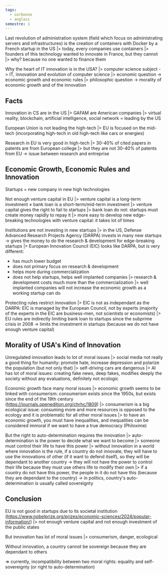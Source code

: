 ```yaml
---
tags:
  - sorbonne
  - anglais
semestre: 1
---
```

Last revolution of administration system (field which focus on administrating servers and infrastructures) is the creation of containers with Docker by a French startup in the US
|> today, every companies use containers
|> founders of this technology wanted to innovate in France, but they cannot
|> why? because no one wanted to finance them

Why the heart of IT innovation is in the USA?
|> computer science subject -> IT, innovation and evolution of computer science
|> economic question -> economic growth and economic rules
|> philosophic question -> morality of economic growth and of the innovation
## Facts
Innovation in CS are in the US
|> GAFAM are American companies
|> virtual reality, blockchain, artificial intelligence, social network = leading by the US

European Union is not leading the high-tech
|> EU is focused on the mid-tech (incorporating high-tech in old high-tech like cars or energies)

Research in EU is very good in high-tech
|> 30-40% of cited papers in patents are from European college
|> but they are not 30-40% of patents from EU
-> issue between research and entreprise
## Economic Growth, Economic Rules and Innovation
Startups = new company in new high technologies

Not enough venture capital in EU
|> venture capital is a long-term investment $\neq$ bank loan is a short-term/mid-term investment
|> venture capital gives the right to fail to startups
|> bank loan do not: startups must create money rapidly to repay it
|> more easy to develop new edge-breaking technologies with venture capital: it takes lot of times

Institutions are not investing in new startups
|> in the US, Defense Advanced Research Projects Agency (DARPA) invests in many new startups -> gives the money to do the research & development for edge-breaking startups
|> European Innovation Council (EIC) looks like DARPA, but is very different:
- has much lower budget
- does not primary focus on research & development
- helps more during commercialization
- does not help startups, helps well implanted companies
|> research & development costs much more than the commercialization
|> well implanted companies will not increase the economic growth as a working startup can do

Protecting rules restrict innovation
|> EIC is not as independant as the DARPA: EIC is managed by the European Council, not by experts (majority of the experts in the EIC are business-men, not scientists or economists)
|> EU rules are indirectly limiting bank loan to startups since the subprime crisis in 2008 -> limits the investment in startups (because we do not have enough venture capital)
## Morality of USA's Kind of Innovation
Unregulated innovation leads to lot of moral issues
|> social media not really a good thing for humanity: promote hate, increase depression and polarize the population (but not only that)
|> self-driving cars are dangerous
|> AI has lot of moral issues: creating fake news, deep fakes, modifies deeply the society without any evaluations, definitely not ecologic

Economic growth face many moral issues
|> economic growth seems to be linked with consumerism: consumerism exists since the 1950s, but exists since the end of the 19th century (https://journals.openedition.org/chrhc/1809)
|> consumerism is a big ecological issue: consuming more and more resources is opposed to the ecology and it is problematic for all other moral issues
|> to have an economic growth, you must have inequalities, and inequalities can be considered immoral if we want to have a true democracy (Philoxime)

But the right to auto-determination requires the innovation
|> auto-determination is the power to decide what we want to become
|> someone must control their life to have this power
|> without innovation in a world where innovation is the rule, if a country do not innovate, they will have to use the innovations of other (if it want to defend itself), so they will be dependant to another country -> they will not have the power to control their life because they must use others life to modify their own
|> if a country do not have this power, the people in it do not have this (because they are dependant to the country)
-> in politics, country's auto-determination is usually called sovereignty
## Conclusion
EU is not good in startups due to its societal institution (https://www.nobelprize.org/prizes/economic-sciences/2024/popular-information/)
|> not enough venture capital and not enough investment of the public states

But innovation has lot of moral issues
|> consumerism, danger, ecological

Without innovation, a country cannot be sovereign because they are dependant to others

=> currently, incompatibility between two moral rights: equality and self-sovereignty (or right to auto-determination)